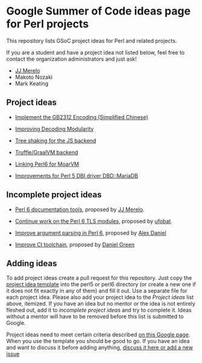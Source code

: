 Google Summer of Code ideas page for Perl projects
==================================================

This repository lists GSoC project ideas for Perl and related projects.

If you are a student and have a project idea not listed below, feel free to contact the organization administrators and just ask!

* [JJ Merelo](https://github.com/JJ)
* Makoto Nozaki
* Mark Keating


Project ideas
-------------

* [Implement the GB2312 Encoding (Simplified Chinese)](perl6/GB2312-encoding-decoding.md)

* [Improving Decoding Modularity](perl6/decoding-modularity.md)
  
* [Tree shaking for the JS backend](perl6/js-tree-shaking.md)

* [Truffle/GraalVM backend](perl6/truffle.md)

* [Linking Perl6 for MoarVM](perl6/linking.md)

* [Improvements for Perl 5 DBI driver DBD::MariaDB](perl5/DBD-MariaDB.pod)


Incomplete project ideas
------------------------

* [Perl 6 documentation tools](perl6/docs.md), proposed by [JJ Merelo](https://github.com/JJ).

* [Continue work on the Perl 6 TLS modules](perl6/TLS.md), proposed
  by [ufobat](https://github.com/ufobat).

* [Improve argument parsing in Perl 6](perl6/argument-parsing.md),
  proposed by [Alex Daniel](https://github.com/AlexDaniel)

* [Improve CI toolchain](perl6/build-toolchain-improvements.md),
  proposed by [Daniel Green](https://github.com/masterduke17)


Adding ideas
------------

To add project ideas create a pull request for this repository.
Just copy the [project idea template](project_template.md) into the perl5 or perl6 directory (or create a new one if it does not fit exactly in any of them) and fill it out. Use a separate file for each project idea.
Please also add your project idea to the *Project ideas* list above, itemized. If you have an idea but no mentor or the idea is not entirely fleshed out, add it to *incomplete project ideas* and try to complete it. Ideas without a mentor will have to be removed before this list is submitted to Google.

Project ideas need to meet certain criteria described [on this Google page](https://google.github.io/gsocguides/mentor/defining-a-project-ideas-list). When you use the template you should be good to go. If you have an idea and want to discuss it before adding anything, [discuss it here or add a new issue](https://github.com/perl-gsoc-2019/ideas/issues/8)

